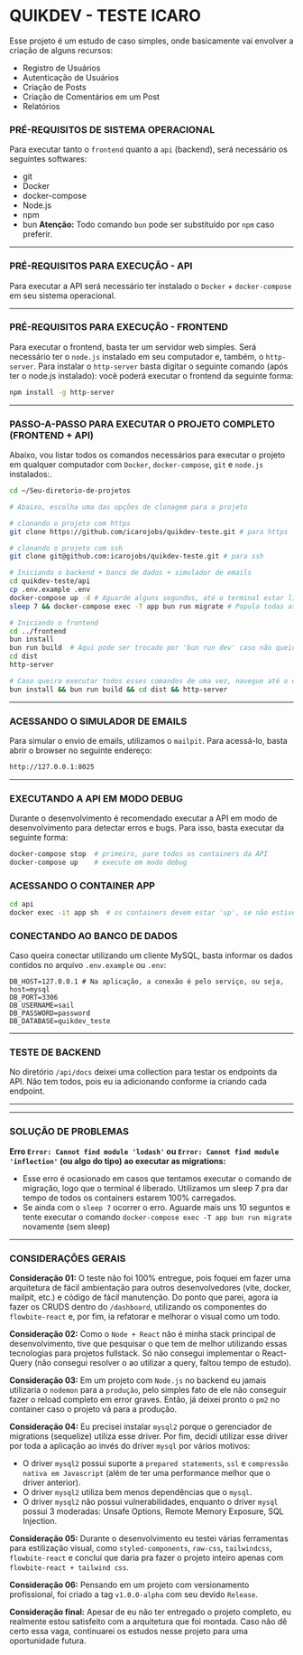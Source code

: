 # QUIKDEV - TESTE ICARO
Esse projeto é um estudo de caso simples, onde basicamente vai envolver a criação de alguns recursos:
- Registro de Usuários
- Autenticação de Usuários
- Criação de Posts
- Criação de Comentários em um Post
- Relatórios



### PRÉ-REQUISITOS DE SISTEMA OPERACIONAL
Para executar tanto o `frontend` quanto a `api` (backend), será necessário os seguintes softwares:
- git
- Docker
- docker-compose
- Node.js
- npm
- bun
**Atenção:** Todo comando `bun` pode ser substituído por `npm` caso preferir.

---

### PRÉ-REQUISITOS PARA EXECUÇÃO - API
Para executar a API será necessário ter instalado o `Docker` + `docker-compose` em seu sistema operacional.

---

### PRÉ-REQUISITOS PARA EXECUÇÃO - FRONTEND
Para executar o frontend, basta ter um servidor web simples. Será necessário ter o `node.js` instalado em seu computador e, 
também, o `http-server`. Para instalar o `http-server` basta digitar o seguinte comando (após ter o node.js instalado):
você poderá executar o frontend da seguinte forma:
```bash
npm install -g http-server
```

---

### PASSO-A-PASSO PARA EXECUTAR O PROJETO COMPLETO (FRONTEND + API)
Abaixo, vou listar todos os comandos necessários para executar o projeto em qualquer computador com `Docker`, `docker-compose`, `git` e `node.js` instalados:.
```bash
cd ~/Seu-diretorio-de-projetos

# Abaixo, escolha uma das opções de clonagem para o projeto

# clonando o projeto com https
git clone https://github.com/icarojobs/quikdev-teste.git # para https

# clonando o projeto com ssh
git clone git@github.com:icarojobs/quikdev-teste.git # para ssh

# Iniciando o backend + banco de dados + simulador de emails
cd quikdev-teste/api
cp .env.example .env
docker-compose up -d # Aguarde alguns segundos, até o terminal estar liberado para digitar.
sleep 7 && docker-compose exec -T app bun run migrate # Popula todas as tabelas do banco de dados. Explico o sleep na seção 'SOLUÇÃO DE PROBLEMAS'

# Iniciando o frontend
cd ../frontend
bun install
bun run build  # Aqui pode ser trocado por 'bun run dev' caso não queira compilar.
cd dist
http-server

# Caso queira executar todos esses comandos de uma vez, navegue até o diretório '/frontend' e digite:
bun install && bun run build && cd dist && http-server
```

---

### ACESSANDO O SIMULADOR DE EMAILS
Para simular o envio de emails, utilizamos o `mailpit`. Para acessá-lo, basta abrir o browser no seguinte endereço:
```bash
http://127.0.0.1:8025
```

---

### EXECUTANDO A API EM MODO DEBUG
Durante o desenvolvimento é recomendado executar a API em modo de desenvolvimento para detectar erros e bugs. 
Para isso, basta executar da seguinte forma:
```bash
docker-compose stop  # primeiro, pare todos os containers da API
docker-compose up    # execute em modo debug
```

### ACESSANDO O CONTAINER APP
```bash
cd api
docker exec -it app sh  # os containers devem estar 'up', se não estiver, execute o seguinte comando antes: docker-compose up -d
```

### CONECTANDO AO BANCO DE DADOS
Caso queira conectar utilizando um cliente MySQL, basta informar os dados contidos no arquivo `.env.example` ou `.env`:
```dotenv
DB_HOST=127.0.0.1 # Na aplicação, a conexão é pelo serviço, ou seja, host=mysql
DB_PORT=3306
DB_USERNAME=sail
DB_PASSWORD=password
DB_DATABASE=quikdev_teste
```

---

### TESTE DE BACKEND
No diretório `/api/docs` deixei uma collection para testar os endpoints da API. Não tem todos, pois eu ia adicionando 
conforme ia criando cada endpoint.

---



---

### SOLUÇÃO DE PROBLEMAS
**Erro `Error: Cannot find module 'lodash'` ou `Error: Cannot find module 'inflection'` (ou algo do tipo) ao executar as migrations:**
- Esse erro é ocasionado em casos que tentamos executar o comando de migração, logo que o terminal é liberado. Utilizamos um sleep 7 pra dar tempo de todos os containers estarem 100% carregados.
- Se ainda com o `sleep 7` ocorrer o erro. Aguarde mais uns 10 seguntos e tente executar o comando `docker-compose exec -T app bun run migrate` novamente (sem sleep)

---

### CONSIDERAÇÕES GERAIS
**Consideração 01:** O teste não foi 100% entregue, pois foquei em fazer uma arquitetura de fácil ambientação para 
outros desenvolvedores (vite, docker, mailpit, etc.) e código de fácil manutenção. Do ponto que parei, agora ia fazer os 
CRUDS dentro do `/dashboard`, utilizando os componentes do `flowbite-react` e, por fim, ia refatorar e melhorar o visual como um todo.

**Consideração 02:** Como o `Node + React` não é minha stack principal de desenvolvimento, tive que pesquisar o que tem de 
melhor utilizando essas tecnologias para projetos fullstack. Só não consegui implementar o React-Query (não consegui 
resolver o ao utilizar a query, faltou tempo de estudo).

**Consideração 03:** Em um projeto com `Node.js` no backend eu jamais utilizaria o `nodemon` para a `produção`, 
pelo simples fato de ele não conseguir fazer o reload completo em error graves. Então, já deixei pronto o `pm2` no 
container caso o projeto vá para a produção.

**Consideração 04:** Eu precisei instalar `mysql2` porque o gerenciador de migrations (sequelize) utiliza esse driver. 
Por fim, decidi utilizar esse driver por toda a aplicação ao invés do driver `mysql` por vários motivos:
- O driver `mysql2` possui suporte a `prepared statements`, `ssl` e `compressão nativa em Javascript` (além de ter uma performance melhor que o driver anterior).
- O driver `mysql2` utiliza bem menos dependências que o `mysql`.
- O driver `mysql2` não possui vulnerabilidades, enquanto o driver `mysql` possui 3 moderadas: Unsafe Options, Remote Memory Exposure, SQL Injection.

**Consideração 05:** Durante o desenvolvimento eu testei várias ferramentas para estilização visual, como `styled-components`, 
`raw-css`, `tailwindcss`, `flowbite-react` e concluí que daria pra fazer o projeto inteiro apenas com `flowbite-react + tailwind css`.

**Consideração 06:** Pensando em um projeto com versionamento profissional, foi criado a tag `v1.0.0-alpha` com seu devido `Release`.

**Consideração final:** Apesar de eu não ter entregado o projeto completo, eu realmente estou satisfeito com a arquitetura 
que foi montada. Caso não dê certo essa vaga, continuarei os estudos nesse projeto para uma oportunidade futura.
